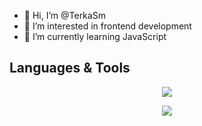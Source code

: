 - 👋 Hi, I’m @TerkaSm
- 👀 I’m interested in frontend development
- 🌱 I’m currently learning JavaScript

<h2>Languages & Tools</h2>

<p align="center">
  <a href="https://skillicons.dev">
    <img src="https://skillicons.dev/icons?i=html,css,sass,js,nodejs" />
  </a>
</p>

<p align="center">
  <a href="https://skillicons.dev">
    <img src="https://skillicons.dev/icons?i=git,github,figma,xd,vscode" />
  </a>
</p>
<!---
TerkaSm/TerkaSm is a ✨ special ✨ repository because its `README.md` (this file) appears on your GitHub profile.
You can click the Preview link to take a look at your changes.
--->
